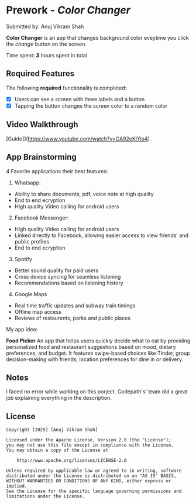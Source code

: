 # Prework - *Color Changer*

Submitted by: Anuj Vikram Shah

**Color Changer** is an app that changes background color eveytime you click the *change* button on the screen.

Time spent: **3** hours spent in total

## Required Features

The following **required** functionality is completed:

- [x] Users can see a screen with three labels and a button
- [x] Tapping the button changes the screen color to a random color
 
## Video Walkthrough

[Guide]](https://www.youtube.com/watch?v=GA92eKlYio4) .

## App Brainstorming 

4 Favorite applications their best features:

1) Whatsapp:
- Ability to share documents, pdf, voice note at high quality
- End to end ecryption
- High quality Video calling for android users

2) Facebook Messenger:
- High quality Video calling for android users
- Linked directly to Facebook, allowing easier access to view friends' and public profiles
- End to end ecryption

3) Spotify
- Better sound quality for paid users
- Cross device syncing for seamless listening
- Recommendations based on listening history

4) Google Maps
- Real time traffic updates and subway train timings
- Offline map access
- Reviews of restaurents, parks and public places

My app idea: 

**Food Picker** 
An app that helps users quickly decide what to eat by providing personalized food and restaurant suggestions based on mood, dietary preferences, and budget. It features swipe-based choices like Tinder, group decision-making with friends, location preferences for dine in or delivery.

## Notes

I faced no error while working on this porject. Codepath's' team did a great job explaining everything in the description.

## License

    Copyright [2025] [Anuj Vikram Shah]

    Licensed under the Apache License, Version 2.0 (the "License");
    you may not use this file except in compliance with the License.
    You may obtain a copy of the License at

        http://www.apache.org/licenses/LICENSE-2.0

    Unless required by applicable law or agreed to in writing, software
    distributed under the License is distributed on an "AS IS" BASIS,
    WITHOUT WARRANTIES OR CONDITIONS OF ANY KIND, either express or implied.
    See the License for the specific language governing permissions and
    limitations under the License.

